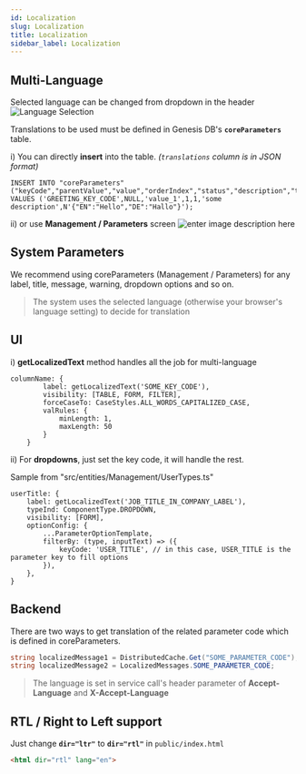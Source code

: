 ```yaml
---
id: Localization
slug: Localization
title: Localization
sidebar_label: Localization
---
```


## Multi-Language

Selected language can be changed from dropdown in the header
![Language Selection](https://netcoregenesis.com/images/documentation/language_selection.png)

Translations to be used must be defined in Genesis DB's **`coreParameters`** table.

i) You can directly **insert** into the table. *(`translations` column is in JSON format)*

```
INSERT INTO "coreParameters" ("keyCode","parentValue","value","orderIndex","status","description","translations") 
VALUES ('GREETING_KEY_CODE',NULL,'value_1',1,1,'some description',N'{"EN":"Hello","DE":"Hallo"}');
```

 ii) or use **Management / Parameters** screen
![enter image description here](https://netcoregenesis.com/images/documentation/parametees_multi_language_hello.png)

## System Parameters

We recommend using coreParameters (Management / Parameters) for any label, title, message, warning, dropdown options and so on.

> The system uses the selected language (otherwise your browser's language setting)  to decide for translation

## UI

i) **getLocalizedText** method handles all the job for multi-language

```
columnName: {
	    label: getLocalizedText('SOME_KEY_CODE'),
	    visibility: [TABLE, FORM, FILTER],
        forceCaseTo: CaseStyles.ALL_WORDS_CAPITALIZED_CASE,
        valRules: {
            minLength: 1,
            maxLength: 50
        }
    }
```

ii) For **dropdowns**, just set the key code, it will handle the rest.

Sample from "src/entities/Management/UserTypes.ts"

```
userTitle: {
	label: getLocalizedText('JOB_TITLE_IN_COMPANY_LABEL'),
	typeInd: ComponentType.DROPDOWN,
	visibility: [FORM],
	optionConfig: {
		...ParameterOptionTemplate,
		filterBy: (type, inputText) => ({
			keyCode: 'USER_TITLE', // in this case, USER_TITLE is the parameter key to fill options
		}),
	},
}
```

## Backend

There are two ways to get translation of the related parameter code which is defined in coreParameters.

```cs
string localizedMessage1 = DistributedCache.Get("SOME_PARAMETER_CODE");
string localizedMessage2 = LocalizedMessages.SOME_PARAMETER_CODE;
```

> The language is set in service call's header parameter of **Accept-Language** and **X-Accept-Language**

## RTL / Right to Left support

Just change **`dir="ltr"`** to **`dir="rtl"`** in `public/index.html`

```html
<html dir="rtl" lang="en">
```
